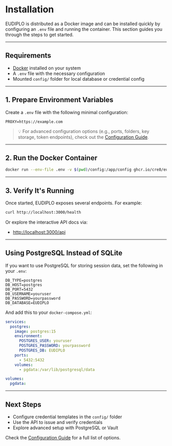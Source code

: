 # Installation

EUDIPLO is distributed as a Docker image and can be installed quickly by
configuring an `.env` file and running the container. This section guides you
through the steps to get started.

---

## Requirements

- [Docker](https://www.docker.com/get-started) installed on your system
- A `.env` file with the necessary configuration
- Mounted `config/` folder for local database or credential config

---

## 1. Prepare Environment Variables

Create a `.env` file with the following minimal configuration:

```env
PROXY=https://example.com
```

> 💡 For advanced configuration options (e.g., ports, folders, key storage,
> token endpoints), check out the [Configuration Guide](configuration.md).

---

## 2. Run the Docker Container

```bash
docker run --env-file .env -v $(pwd)/config:/app/config ghcr.io/cre8/eudiplo:latest
```

---

## 3. Verify It's Running

Once started, EUDIPLO exposes several endpoints. For example:

```bash
curl http://localhost:3000/health
```

Or explore the interactive API docs via:

- [http://localhost:3000/api](http://localhost:3000/api)

---

## Using PostgreSQL Instead of SQLite

If you want to use PostgreSQL for storing session data, set the following in
your `.env`:

```env
DB_TYPE=postgres
DB_HOST=postgres
DB_PORT=5432
DB_USERNAME=youruser
DB_PASSWORD=yourpassword
DB_DATABASE=EUDIPLO
```

And add this to your `docker-compose.yml`:

```yaml
services:
  postgres:
    image: postgres:15
    environment:
      POSTGRES_USER: youruser
      POSTGRES_PASSWORD: yourpassword
      POSTGRES_DB: EUDIPLO
    ports:
      - 5432:5432
    volumes:
      - pgdata:/var/lib/postgresql/data

volumes:
  pgdata:
```

---

## Next Steps

- Configure credential templates in the `config/` folder
- Use the API to issue and verify credentials
- Explore advanced setup with PostgreSQL or Vault

Check the [Configuration Guide](configuration.md) for a full list of options.
